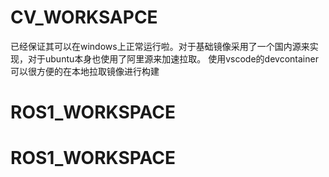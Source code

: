 # CV_WORKSAPCE
已经保证其可以在windows上正常运行啦。对于基础镜像采用了一个国内源来实现，对于ubuntu本身也使用了阿里源来加速拉取。
使用vscode的devcontainer可以很方便的在本地拉取镜像进行构建

# ROS1_WORKSPACE

# ROS1_WORKSPACE